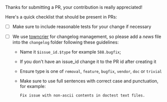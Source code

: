 Thanks for submitting a PR, your contribution is really appreciated!

Here's a quick checklist that should be present in PRs:

- [ ] Make sure to include reasonable tests for your change if necessary

- [ ] We use [towncrier](https://pypi.python.org/pypi/towncrier) for changelog management, so please add a *news* file into the `changelog` folder following these guidelines:
  * Name it `$issue_id.$type` for example `588.bugfix`;
  * If you don't have an issue_id change it to the PR id after creating it
  * Ensure type is one of `removal`, `feature`, `bugfix`, `vendor`, `doc` or `trivial`
  * Make sure to use full sentences with correct case and punctuation, for example:

    ```
    Fix issue with non-ascii contents in doctest text files.
    ```


